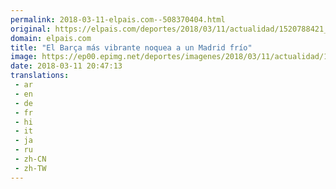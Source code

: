 ```yaml
---
permalink: 2018-03-11-elpais.com--508370404.html
original: https://elpais.com/deportes/2018/03/11/actualidad/1520788421_063435.html#?ref=rss&format=simple&link=link
domain: elpais.com
title: "El Barça más vibrante noquea a un Madrid frío"
image: https://ep00.epimg.net/deportes/imagenes/2018/03/11/actualidad/1520788421_063435_1520799791_rrss_normal.jpg
date: 2018-03-11 20:47:13
translations: 
 - ar
 - en
 - de
 - fr
 - hi
 - it
 - ja
 - ru
 - zh-CN
 - zh-TW
---
```


